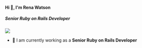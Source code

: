#### Hi 👋, I'm Rena Watson
##### **Senior Ruby on Rails Developer**

[![](https://visitcount.itsvg.in/api?id=renawatson68&icon=0&color=9)](https://visitcount.itsvg.in)

- 🔭 I am currently working as a **Senior Ruby on Rails Developer**
